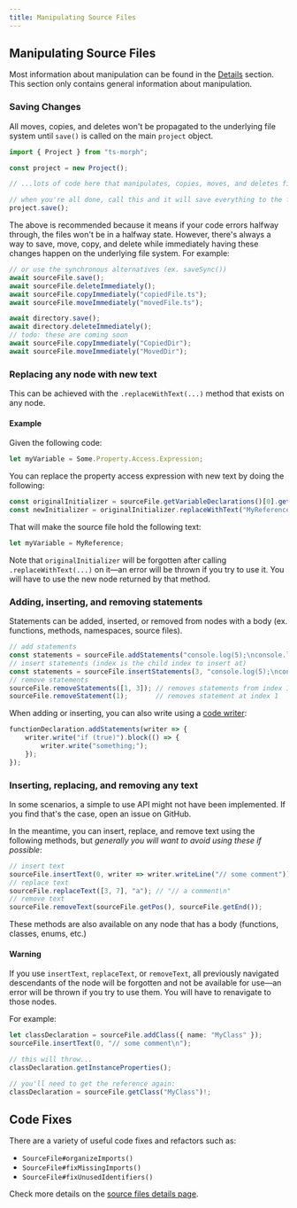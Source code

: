 ```yaml
---
title: Manipulating Source Files
---
```


## Manipulating Source Files

Most information about manipulation can be found in the [Details](../details) section. This section only contains general information about manipulation.

### Saving Changes

All moves, copies, and deletes won't be propagated to the underlying file system until `save()` is called on the main `project` object.

```ts
import { Project } from "ts-morph";

const project = new Project();

// ...lots of code here that manipulates, copies, moves, and deletes files...

// when you're all done, call this and it will save everything to the file system
project.save();
```

The above is recommended because it means if your code errors halfway through, the files won't be in a halfway state. However, there's always a way to save, move, copy, and delete while immediately having these changes happen on the underlying file system. For example:

```ts
// or use the synchronous alternatives (ex. saveSync())
await sourceFile.save();
await sourceFile.deleteImmediately();
await sourceFile.copyImmediately("copiedFile.ts");
await sourceFile.moveImmediately("movedFile.ts");

await directory.save();
await directory.deleteImmediately();
// todo: these are coming soon
await sourceFile.copyImmediately("CopiedDir");
await sourceFile.moveImmediately("MovedDir");
```

### Replacing any node with new text

This can be achieved with the `.replaceWithText(...)` method that exists on any node.

#### Example

Given the following code:

```ts setup: let Some: any;
let myVariable = Some.Property.Access.Expression;
```

You can replace the property access expression with new text by doing the following:

```ts
const originalInitializer = sourceFile.getVariableDeclarations()[0].getInitializerOrThrow();
const newInitializer = originalInitializer.replaceWithText("MyReference");
```

That will make the source file hold the following text:

```ts setup: let MyReference: any;
let myVariable = MyReference;
```

Note that `originalInitializer` will be forgotten after calling `.replaceWithText(...)` on it—an error will be thrown if you try to use it.
You will have to use the new node returned by that method.

### Adding, inserting, and removing statements

Statements can be added, inserted, or removed from nodes with a body (ex. functions, methods, namespaces, source files).

```ts
// add statements
const statements = sourceFile.addStatements("console.log(5);\nconsole.log(6);");
// insert statements (index is the child index to insert at)
const statements = sourceFile.insertStatements(3, "console.log(5);\nconsole.log(6);");
// remove statements
sourceFile.removeStatements([1, 3]); // removes statements from index 1 to 3
sourceFile.removeStatement(1);       // removes statement at index 1
```

When adding or inserting, you can also write using a [code writer](code-writer):

```ts
functionDeclaration.addStatements(writer => {
    writer.write("if (true)").block(() => {
        writer.write("something;");
    });
});
```

### Inserting, replacing, and removing any text

In some scenarios, a simple to use API might not have been implemented. If you find that's the case, open an issue on GitHub.

In the meantime, you can insert, replace, and remove text using the following methods, but *generally you will want to avoid using these if possible*:

```ts
// insert text
sourceFile.insertText(0, writer => writer.writeLine("// some comment")); // or provide a string
// replace text
sourceFile.replaceText([3, 7], "a"); // "// a comment\n"
// remove text
sourceFile.removeText(sourceFile.getPos(), sourceFile.getEnd());
```

These methods are also available on any node that has a body (functions, classes, enums, etc.)

#### **Warning**

If you use `insertText`, `replaceText`, or `removeText`, all previously navigated descendants of the node will be forgotten and not be available for use—an error will be thrown
if you try to use them. You will have to renavigate to those nodes.

For example:

```ts
let classDeclaration = sourceFile.addClass({ name: "MyClass" });
sourceFile.insertText(0, "// some comment\n");

// this will throw...
classDeclaration.getInstanceProperties();

// you'll need to get the reference again:
classDeclaration = sourceFile.getClass("MyClass")!;
```

## Code Fixes

There are a variety of useful code fixes and refactors such as:

* `SourceFile#organizeImports()`
* `SourceFile#fixMissingImports()`
* `SourceFile#fixUnusedIdentifiers()`

Check more details on the [source files details page](../details/source-files).